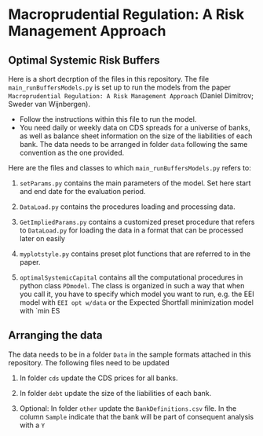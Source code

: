 # Macroprudential Regulation: A Risk Management Approach

## Optimal Systemic Risk Buffers


Here is a short decrption of the files in this repository. The file `main_runBuffersModels.py` is set up to run the models from the paper `Macroprudential Regulation: A Risk Management Approach` (Daniel Dimitrov; Sweder van Wijnbergen).

+ Follow the instructions within this file to run the model. 
+ You need daily or weekly data on CDS spreads for a universe of banks, as well as balance sheet information on the size of the liabilities of each bank. The data needs to be arranged in folder `data` following the same convention as the one provided. 

Here are the files and classes to which `main_runBuffersModels.py` refers to: 

1. `setParams.py` contains the main parameters of the model. Set here start and end date for the evaluation period. 

2. `DataLoad.py` contains the procedures loading and processing data. 

3. `GetImpliedParams.py` contains a customized preset procedure that refers to `DataLoad.py` for loading the data in a format that can be processed later on easily   

4. `myplotstyle.py` contains preset plot functions that are referred to in the paper. 

5. `optimalSystemicCapital` contains all the computational procedures in python class `PDmodel`. The class is organized in such a way that when you call it, you have to specify which model you want to run, e.g. the EEI model with `EEI opt w/data` or the Expected Shortfall minimization model with `min ES

## Arranging the data

The data needs to be in a folder `Data` in the sample formats attached in this repository. The following files need to be updated

1. In folder `cds` update the CDS prices for all banks. 

2. In folder `debt` update the size of the liabilities of each bank. 

3. Optional: In folder `other` update the `BankDefinitions.csv` file. In the column `Sample` indicate that the bank will be part of consequent analysis with a `Y`
